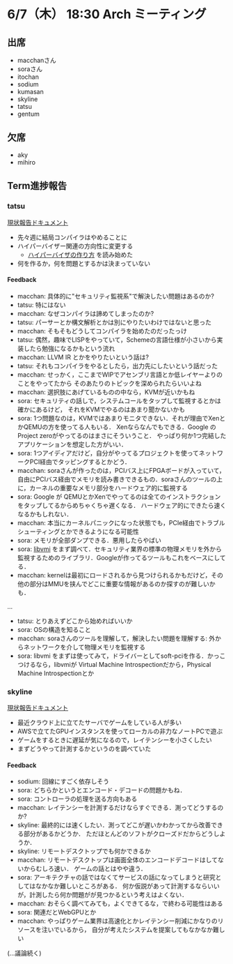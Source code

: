 # 6/7（木） 18:30 Arch ミーティング

## 出席

* macchanさん
* soraさん
* itochan
* sodium
* kumasan
* skyline
* tatsu
* gentum

## 欠席

* aky
* mihiro

## Term進捗報告

### tatsu

[現状報告ドキュメント](https://github.com/dooooooooinggggg/Term2018/blob/master/note/report_180607.md)

* 先々週に結局コンパイラはやめることに
* ハイパーバイザー関連の方向性に変更する
  * [ハイパーバイザの作り方](http://syuu1228.github.io/howto_implement_hypervisor/) を読み始めた
* 何を作るか，何を問題とするかは決まっていない

#### Feedback

* macchan: 具体的に"セキュリティ監視系"で解決したい問題はあるのか?
* tatsu: 特にはない
* macchan: なぜコンパイラは諦めてしまったのか?
* tatsu: パーサーとか構文解析とかは別にやりたいわけではないと思った
* macchan: そもそもどうしてコンパイラを始めたのだったっけ
* tatsu: 偶然，趣味でLISPをやっていて，Schemeの言語仕様が小さいから実装したら勉強になるかもという流れ
* macchan: LLVM IR とかをやりたいという話は?
* tatsu: それもコンパイラをやるとしたら，出力先にしたいという話だった
* macchan: せっかく，ここまでWIPでアセンブリ言語とか低レイヤーよりのことをやってたから
そのあたりのトピックを深められたらいいよね
* macchan: 選択肢にあげているものの中なら，KVMが近いかもね
* sora: セキュリティの話しで，システムコールをタップして監視するとかは確かにあるけど，
それをKVMでやるのはあまり聞かないかも
* sora: 1つ問題なのは，KVMではあまりモニタできない．それが理由でXenとかQEMUの方を使ってる人もいる．
Xenならなんでもできる．Google のProject zeroがやってるのはまさにそういうこと．
やっぱり何か1つ完結したアプリケーションを想定した方がいい．
* sora: 1つアイディアだけど，自分がやってるプロジェクトを使ってネットワークPCI経由でタッピングするとかどう．
* macchan: soraさんが作ったのは，PCIバス上にFPGAボードが入っていて，自由にPCIバス経由でメモリを読み書きできるもの．soraさんのツールの上に，カーネルの重要なメモリ部分をハードウェア的に監視する
* sora: Google が QEMUとかXenでやってるのは全てのインストラクションをタップしてるからめちゃくちゃ遅くなる．
ハードウェア的にできたら速くなるかもしれない．
* macchan: 本当にカーネルパニックになった状態でも，PCIe経由でトラブルシューティングとかできるようになる可能性
* sora: メモリが全部ダンプできる．悪用したらやばい
* sora: [libvmi](http://libvmi.com/) をまず調べて．セキュリティ業界の標準の物理メモリを外から監視するためのライブラリ．Googleが作ってるツールもこれをベースにしてる．
* macchan: kernelは最初にロードされるから見つけられるかもだけど，その他の部分はMMUを挟んでどこに重要な情報があるのか探すのが難しいかも．

...

* tatsu: とりあえずどこから始めればいいか
* sora: OSの構造を知ること
* macchan: soraさんのツールを理解して，解決したい問題を理解する: 外からネットワークを介して物理メモリを監視する
* sora: libvmi をまずは使ってみて，ドライバーとしてsoft-pciを作る．かっこつけるなら，libvmiが Virtual Machine Introspectionだから，Physical Machine Introspectionとか


### skyline

[現状報告ドキュメント](https://github.com/yfskyline/Term2018/blob/master/note/abst.md)

* 最近クラウド上に立てたサーバでゲームをしている人が多い
* AWSで立てたGPUインスタンスを使ってローカルの非力なノートPCで遊ぶ
* ゲームをするときに遅延が気になるので，レイテンシーを小さくしたい
* まずどうやって計測するかというのを調べていた

#### Feedback

* sodium: 回線にすごく依存しそう
* sora: どちらかというとエンコード・デコードの問題かもね．
* sora: コントローラの処理を送る方向もある
* macchan: レイテンシーを計測するだけならすぐできる．測ってどうするのか?
* skyline: 最終的には速くしたい．測ってどこが遅いかわかってから改善できる部分があるかどうか．
ただほとんどのソフトがクローズドだからどうしようか．
* skyline: リモートデスクトップでも何かできるか
* macchan: リモートデスクトップは画面全体のエンコードデコードはしてないからむしろ速い．
ゲームの話とはやや違う．
* sora: アーキテクチャの話ではなくてサービスの話になってしまうと研究としてはなかなか難しいところがある．
何か仮説があって計測するならいいが，計測したら何か問題がが見つかるという考えはよくない．
* macchan: おそらく調べてみても，よくできてるな，で終わる可能性はある
* sora: 関連だとWebGPUとか
* macchan: やっぱりゲーム業界は高速化とかレイテンシー削減にかなりのリソースを注いでいるから，
自分が考えたシステムを提案してもなかなか難しい

(...議論続く)
